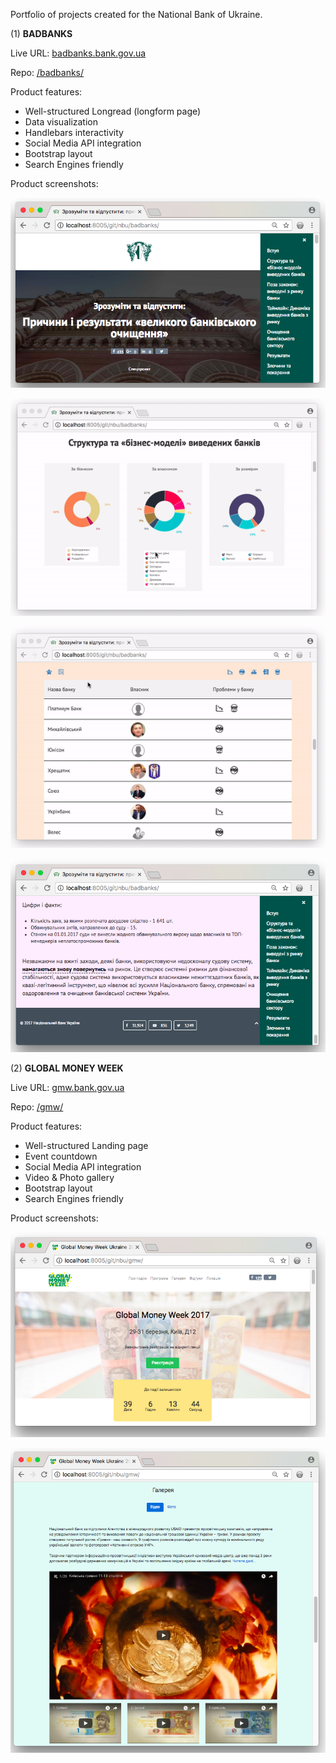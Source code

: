 Portfolio of projects created for the National Bank of Ukraine.

(1) **BADBANKS**

Live URL: [badbanks.bank.gov.ua](http://badbanks.bank.gov.ua/ "badbanks.bank.gov.ua")

Repo: [/badbanks/](/badbanks/)

Product features:

- Well-structured Longread (longform page)
- Data visualization
- Handlebars interactivity
- Social Media API integration
- Bootstrap layout
- Search Engines friendly

Product screenshots:

![Alt text](/screenshots/bb01.png?raw=true)

![Alt text](/screenshots/bb02.gif?raw=true)

![Alt text](/screenshots/bb03.gif?raw=true)

![Alt text](/screenshots/bb04.png?raw=true)

(2) **GLOBAL MONEY WEEK**

Live URL: [gmw.bank.gov.ua](http://badbanks.bank.gov.ua/ "gmw.bank.gov.ua")

Repo: [/gmw/](/badbanks/)

Product features:

- Well-structured Landing page
- Event countdown
- Social Media API integration
- Video & Photo gallery
- Bootstrap layout
- Search Engines friendly

Product screenshots:

![Alt text](/screenshots/gmw01.png?raw=true)

![Alt text](/screenshots/gmw02.png?raw=true)

